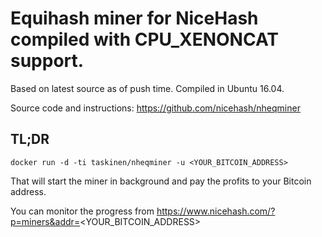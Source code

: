# Equihash miner for NiceHash compiled with CPU_XENONCAT support.

Based on latest source as of push time. Compiled in Ubuntu 16.04.

Source code and instructions: https://github.com/nicehash/nheqminer

## TL;DR

`docker run -d -ti taskinen/nheqminer -u <YOUR_BITCOIN_ADDRESS>`

That will start the miner in background and pay the profits to your Bitcoin address.

You can monitor the progress from https://www.nicehash.com/?p=miners&addr=<YOUR_BITCOIN_ADDRESS>
